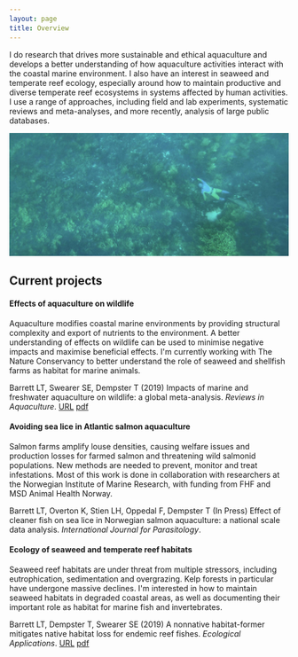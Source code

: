 ```yaml
---
layout: page
title: Overview
---
```


I do research that drives more sustainable and ethical aquaculture and develops a better understanding of how aquaculture activities interact with the coastal marine environment. I also have an interest in seaweed and temperate reef ecology, especially around how to maintain productive and diverse temperate reef ecosystems in systems affected by human activities. I use a range of approaches, including field and lab experiments, systematic reviews and meta-analyses, and more recently, analysis of large public databases.  
  
![photographing dusky morwong](duskystalking.jpg "Luke Barrett")  
  
## Current projects
    
#### **Effects of aquaculture on wildlife**
Aquaculture modifies coastal marine environments by providing structural complexity and export of nutrients to the environment. A better understanding of effects on wildlife can be used to minimise negative impacts and maximise beneficial effects. I'm currently working with The Nature Conservancy to better understand the role of seaweed and shellfish farms as habitat for marine animals.  
  
Barrett LT, Swearer SE, Dempster T (2019) Impacts of marine and freshwater aquaculture on wildlife: a global meta-analysis. *Reviews in Aquaculture*. [URL](https://doi.org/10.1111/RAQ.12277) [pdf](https://github.com/neoodax/research/blob/master/Barrett%20et%20al%202018%20RAQ%20wildlife.pdf)
  
#### **Avoiding sea lice in Atlantic salmon aquaculture**
Salmon farms amplify louse densities, causing welfare issues and production losses for farmed salmon and threatening wild salmonid populations. New methods are needed to prevent, monitor and treat infestations. Most of this work is done in collaboration with researchers at the Norwegian Institute of Marine Research, with funding from FHF and MSD Animal Health Norway.  
  
Barrett LT, Overton K, Stien LH, Oppedal F, Dempster T (In Press) Effect of cleaner fish on sea lice in Norwegian   salmon aquaculture: a national scale data analysis. *International Journal for Parasitology*.  
  

#### **Ecology of seaweed and temperate reef habitats**
Seaweed reef habitats are under threat from multiple stressors, including eutrophication, sedimentation and overgrazing. Kelp forests in particular have undergone massive declines. I'm interested in how to maintain seaweed habitats in degraded coastal areas, as well as documenting their important role as habitat for marine fish and invertebrates.  

Barrett LT, Dempster T, Swearer SE (2019) A nonnative habitat-former mitigates native habitat loss for endemic reef fishes. *Ecological Applications*. [URL](https://doi.org/10.1002/eap.1956) [pdf](https://github.com/neoodax/research/blob/master/Barrett%20et%20al%202019%20Ecol%20Apps%20wakame.pdf)  

<p>&nbsp;</p>
